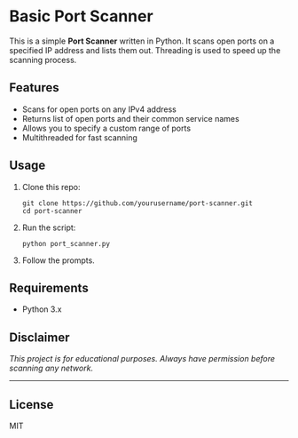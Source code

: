 # Basic Port Scanner

This is a simple **Port Scanner** written in Python. It scans open ports on a specified IP address and lists them out. Threading is used to speed up the scanning process.

## Features

- Scans for open ports on any IPv4 address
- Returns list of open ports and their common service names
- Allows you to specify a custom range of ports
- Multithreaded for fast scanning

## Usage

1. Clone this repo:
    ```
    git clone https://github.com/yourusername/port-scanner.git
    cd port-scanner
    ```

2. Run the script:
    ```
    python port_scanner.py
    ```

3. Follow the prompts.

## Requirements

- Python 3.x

## Disclaimer

*This project is for educational purposes. Always have permission before scanning any network.*

---

## License

MIT
